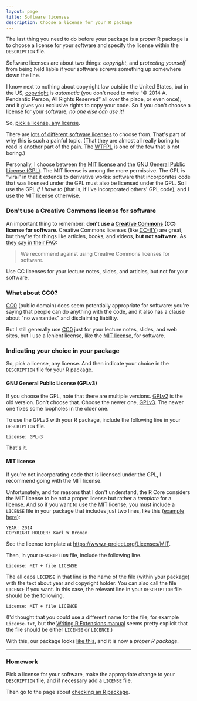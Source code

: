 ```yaml
---
layout: page
title: Software licenses
description: Choose a license for your R package
---
```


The last thing you need to do before your package is a _proper_ R
package is to choose a license for your software and specify the
license within the `DESCRIPTION` file.

Software licenses are about two things: _copyright_, and _protecting
yourself_ from being held liable if your software screws something up
somewhere down the line.

I know next to nothing about copyright law outside the United States,
but in the US, [copyright](https://www.copyright.gov/circs/circ01.pdf)
is _automatic_ (you don't need to write &ldquo;&copy; 2014
A. Pendantic Person, All Rights Reserved&rdquo; all over the place, or
even once), and it gives you exclusive rights to copy your code. So if
you don't choose a license for your software, _no one else can use it!_

So, [pick a license, any license](https://blog.codinghorror.com/pick-a-license-any-license/).

There are
[lots of different software licenses](https://tldrlegal.com/) to
choose from. That's part of why this is such a painful topic. (That they are almost
all really boring to read is another part of the pain. The
[WTFPL](http://www.wtfpl.net/) is one of the few that is not boring.)

Personally, I choose between the
[MIT license](https://en.wikipedia.org/wiki/MIT_License) and the
[GNU General Public License (GPL)](https://www.gnu.org/copyleft/gpl.html). The
MIT license is among the more permissive. The GPL is
&ldquo;viral&rdquo; in that it extends to derivative works: software
that incorporates code that was licensed under the GPL must also be
licensed under the GPL. So I use the GPL _if I have to_ (that is, if
I've incorporated others' GPL code), and I use the MIT license
otherwise.

### Don't use a Creative Commons license for software

An important thing to remember: **don't use a
[Creative Commons](https://creativecommons.org/) (CC) license for
software**. Creative Commons licenses (like [CC-BY](https://creativecommons.org/licenses/by/3.0/))
are great, but they're for things like articles, books, and
videos, **but not software**. As
[they say in their FAQ](https://creativecommons.org/faq/#can-i-apply-a-creative-commons-license-to-software):

> We recommend against using Creative Commons licenses for software.

Use CC licenses for your lecture notes, slides, and articles, but not
for your software.

### What about CC0?

[CC0](https://creativecommons.org/publicdomain/zero/1.0/) (public
domain) does seem potentially appropriate for software: you're
saying that people
can do anything with the code, and it also has a clause about "no
warranties" and disclaiming liability.

But I still generally use
[CC0](https://creativecommons.org/publicdomain/zero/1.0/) just for
your lecture notes, slides, and web sites, but I use a lenient license,
like the [MIT license](https://en.wikipedia.org/wiki/MIT_License), for
software.

### Indicating your choice in your package

So, pick a license, any license. And then indicate your choice in the
`DESCRIPTION` file for your R package.

#### GNU General Public License (GPLv3)

If you choose the GPL, note that there are multiple
versions. [GPLv2](https://www.gnu.org/licenses/gpl-2.0.html) is the old
version. Don't choose that. Choose the newer one,
[GPLv3](https://www.gnu.org/copyleft/gpl.html). The newer one fixes
some loopholes in the older one.

To use the GPLv3 with your R package, include the following line in
your `DESCRIPTION` file.

    License: GPL-3

That's it.

#### MIT license

If you're not incorporating code that is licensed under the GPL, I
recommend going with the MIT license.

Unfortunately, and for reasons that I don't understand, the R Core
considers the MIT license to be not a proper license but rather a
_template_ for a license. And so if you want to use the MIT license,
you must include a `LICENSE` file in your package that includes just
two lines,
like this ([example here](https://github.com/kbroman/pkg_primer/tree/gh-pages/example/stage5/LICENSE)):

    YEAR: 2014
    COPYRIGHT HOLDER: Karl W Broman

See the license template at <https://www.r-project.org/Licenses/MIT>.

Then, in your `DESCRIPTION` file, include the following line.

    License: MIT + file LICENSE

The all caps `LICENSE` in that line is the name of the file (within
your package) with the text about year and copyright holder. You can
also call the file `LICENCE` if you want. In this case, the relevant
line in your `DESCRIPTION` file should be the following.

    License: MIT + file LICENCE

(I'd thought that you could use a different name for the file, for
example `License.txt`, but the
[Writing R Extensions manual](https://cran.r-project.org/doc/manuals/r-release/R-exts.html#Licensing)
seems pretty explicit that the file should be either `LICENSE` or
`LICENCE`.)

With this, our package looks
[like this](https://github.com/kbroman/pkg_primer/tree/gh-pages/example/stage5),
and it is now a _proper R package_.

---

### Homework

Pick a license for your software, make the appropriate change to your
`DESCRIPTION` file, and if necessary add a `LICENSE` file.

Then go to the page about [checking an R package](check.html).
